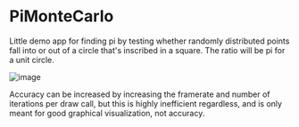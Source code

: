 # PiMonteCarlo
Little demo app for finding pi by testing whether randomly distributed points fall into or out of a circle that's inscribed in a square. The ratio will be pi for a unit circle.

![image](https://user-images.githubusercontent.com/29493088/230618972-86e7f46b-3f38-4120-8647-290053670b8b.png)

Accuracy can be increased by increasing the framerate and number of iterations per draw call, but this is highly inefficient regardless, and is only meant for good graphical visualization, not accuracy.
